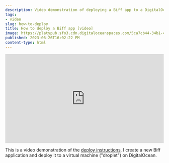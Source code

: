 ```yaml
---
description: Video demonstration of deploying a Biff app to a DigitalOcean server.
tags:
- video
slug: how-to-deploy
title: How to deploy a Biff app [video]
image: https://platypub.sfo3.cdn.digitaloceanspaces.com/5ca7cb44-34b1-419b-93ff-505024f19fa3
published: 2023-06-26T16:02:22 PM
content-type: html
---
```


<p style="padding: 56.25% 0 0 0; position: relative;"><iframe style="position: absolute; top: 0; left: 0; width: 100%; height: 100%;" title="output" src="https://player.vimeo.com/video/918739523?badge=0&amp;autopause=0&amp;player_id=0&amp;app_id=58479" frameborder="0" allow="autoplay; fullscreen; picture-in-picture" allowfullscreen="allowfullscreen"></iframe></p>
<div>
<p>This is a video demonstration of the <a href="https://biffweb.com/docs/reference/production/">deploy instructions</a>. I create a new Biff application and deploy it to a virtual machine ("droplet") on DigitalOcean.</p>
</div>